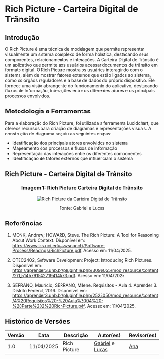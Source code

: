# Rich Picture - Carteira Digital de Trânsito

## Introdução

O Rich Picture é uma técnica de modelagem que permite representar visualmente um sistema complexo de forma holística, destacando seus componentes, relacionamentos e interações. A Carteira Digital de Trânsito é um aplicativo que permite aos usuários acessar documentos de trânsito em formato digital. O Rich Picture mostra os usuários interagindo com o sistema, além de mostrar fatores externos que estão ligados ao sistema, como os órgãos reguladores e a base de dados do próprio dispositivo. Ele fornece uma visão abrangente do funcionamento do aplicativo, destacando fluxos de informação, interações entre os diferentes atores e os principais processos envolvidos.

## Metodologia e Ferramentas

Para a elaboração do Rich Picture, foi utilizada a ferramenta Lucidchart, que oferece recursos para criação de diagramas e representações visuais. A construção do diagrama seguiu as seguintes etapas:
- Identificação dos principais atores envolvidos no sistema
- Mapeamento dos processos e fluxos de informação
- Representação das interações entre os diferentes componentes
- Identificação de fatores externos que influenciam o sistema

## Rich Picture - Carteira Digital de Trânsito

<div align="center">
  <h3>Imagem 1: Rich Picture Carteira Digital de Trânsito</h3>
  <img src="https://i.ibb.co/G4trWRPz/f06ac671-81c1-4429-8587-93e3fa99e6d8.jpg" alt="Rich Picture da Carteira Digital de Trânsito" style="max-width:100%; height:auto;"/>
  <p>Fonte: Gabriel e Lucas</p>
</div>

## Referências

1. MONK, Andrew; HOWARD, Steve. The Rich Picture: A Tool for Reasoning About Work Context. Disponível em: <https://www.ics.uci.edu/~wscacchi/Software-Process/Readings/RichPicture.pdf>. Acesso em: 11/04/2025.

2. CTEC2402, Software Development Project: Introducing Rich Pictures. Disponível em: <https://aprender3.unb.br/pluginfile.php/3096055/mod_resource/content/2/1_5145791542719414573.pdf>. Acesso em: 11/04/2025.

3. SERRANO, Maurício; SERRANO, Milene. Requisitos - Aula 4. Aprender 3. Distrito Federal, 2016. Disponível em: <https://aprender3.unb.br/pluginfile.php/2523050/mod_resource/content/4%20Requisitos%20-%20Aula%2004%20-%20Parte%202%20RichPicture.pdf>. Acesso em: 11/04/2025.

## Histórico de Versões

| Versão | Data | Descrição | Autor(es) | Revisor(es) |
|--------|------|-----------|-----------|-------------|
| 1.0 | 11/04/2025 | Rich Picture | [Gabriel](https://github.com/BrzGab) e [Lucas](https://github.com/lucasarruda9) | [Ana](https://github.com/navicg) |